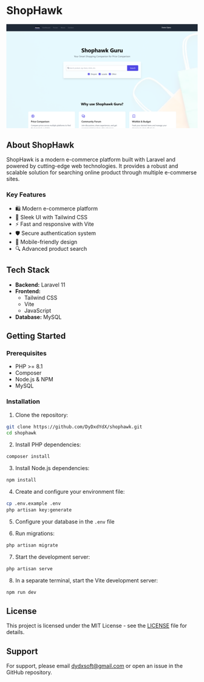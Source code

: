 # ShopHawk

<div align="center">
  <img src="public/images/preview.png" alt="ShopHawk Preview" width="800">
</div>

## About ShopHawk

ShopHawk is a modern e-commerce platform built with Laravel and powered by cutting-edge web technologies. It provides a robust and scalable solution for searching online product through multiple e-commerse sites.

### Key Features

- 🛍️ Modern e-commerce platform
- 🎨 Sleek UI with Tailwind CSS
- ⚡ Fast and responsive with Vite
- 🛡️ Secure authentication system
- 📱 Mobile-friendly design
- 🔍 Advanced product search

## Tech Stack

- **Backend:** Laravel 11
- **Frontend:** 
  - Tailwind CSS
  - Vite
  - JavaScript
- **Database:** MySQL

## Getting Started

### Prerequisites

- PHP >= 8.1
- Composer
- Node.js & NPM
- MySQL

### Installation

1. Clone the repository:
```bash
git clone https://github.com/DyDxdYdX/shophawk.git
cd shophawk
```

2. Install PHP dependencies:
```bash
composer install
```

3. Install Node.js dependencies:
```bash
npm install
```

4. Create and configure your environment file:
```bash
cp .env.example .env
php artisan key:generate
```

5. Configure your database in the `.env` file

6. Run migrations:
```bash
php artisan migrate
```

7. Start the development server:
```bash
php artisan serve
```

8. In a separate terminal, start the Vite development server:
```bash
npm run dev
```

## License

This project is licensed under the MIT License - see the [LICENSE](LICENSE) file for details.

## Support

For support, please email [dydxsoft@gmail.com](mailto:dydxsoft@gmail.com) or open an issue in the GitHub repository.
